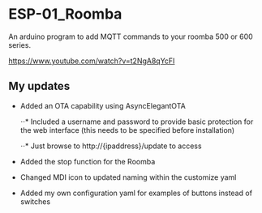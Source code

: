 # ESP-01_Roomba

An arduino program to add MQTT commands to your roomba 500 or 600 series.

https://www.youtube.com/watch?v=t2NgA8qYcFI


## My updates

* Added an OTA capability using AsyncElegantOTA
  
  ⋅⋅* Included a username and password to provide basic protection for the web interface (this needs to be specified before installation)
  
  ⋅⋅* Just browse to http://{ipaddress}/update to access

* Added the stop function for the Roomba
* Changed MDI icon to updated naming within the customize yaml
* Added my own configuration yaml for examples of buttons instead of switches
